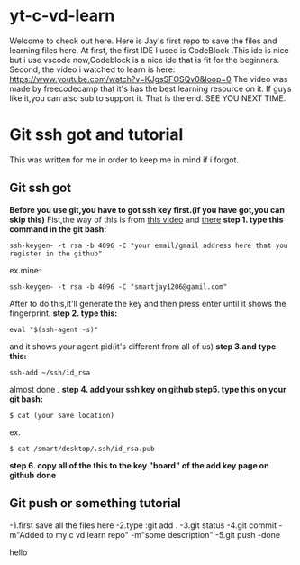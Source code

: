 # yt-c-vd-learn
Welcome to check out here.
Here is Jay's first repo to save the files and learning files here.
At first, the first IDE I used is CodeBlock .This ide is nice but i use vscode now,Codeblock is a nice ide that is fit for the beginners.
Second, the video i watched to learn is here:
https://www.youtube.com/watch?v=KJgsSFOSQv0&loop=0
The video was made by freecodecamp that it's has the best learning resource on it.
If guys like it,you can also sub to support it.
That is the end.
SEE YOU NEXT TIME.
# Git ssh got and tutorial
This was written for me in order to keep me in mind if i forgot.
## Git ssh got 
**Before you use git,you have to got ssh key first.(if you have got,you can skip this)**
Fist,the way of this is from [this video](https://www.youtube.com/watch?v=H5qNpRGB7Qw&loop=0)
and [there](https://blog.jaycetyle.com/2018/02/github-ssh/)
**step 1. type this command in the git bash:**
```
ssh-keygen- -t rsa -b 4096 -C "your email/gmail address here that you register in the github"
```
ex.mine:
```
ssh-keygen- -t rsa -b 4096 -C "smartjay1206@gamil.com"
```
After to do this,it'll generate the key and then press enter until it shows the fingerprint.
**step 2. type this:**
```
eval "$(ssh-agent -s)"
```
and it shows your agent pid(it's different from all of us)
**step 3.and type this:**
```
ssh-add ~/ssh/id_rsa
```
almost done .
**step 4. add your ssh key on github**
**step5. type this on your git bash:**
```
$ cat (your save location)
```
ex.
```
$ cat /smart/desktop/.ssh/id_rsa.pub
```
**step 6. copy all of the this to the key "board" of the add key page on github**
**done**
## Git push or something tutorial
-1.first save all the files here
-2.type :git add .
-3.git status
-4.git commit -m"Added to my c vd learn repo" -m"some description"
-5.git push
-done



hello